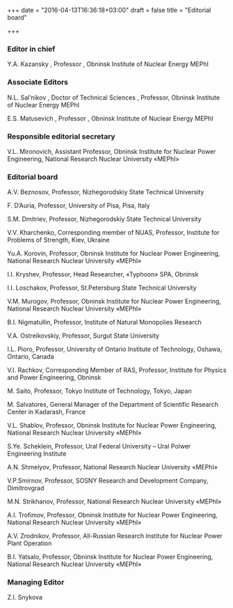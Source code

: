 +++
date = "2016-04-13T16:36:18+03:00"
draft = false
title = "Editorial board"

+++

### Editor in chief

Y.A. Kazansky , Professor , Obninsk Institute of Nuclear Energy MEPhI

### Associate Editors

N.L. Sal’nikov , Doctor of Technical Sciences , Professor, Obninsk Institute of Nuclear Energy MEPhI

E.S. Matusevich , Professor , Obninsk Institute of Nuclear Energy MEPhI

### Responsible editorial secretary

V.L. Mironovich, Assistant Professor, Obninsk Institute for Nuclear Power Engineering, National Research Nuclear University «MEPhI»

### Editorial board

A.V. Beznosov, Professor, Nizhegorodskiy State Technical University

F. D’Auria, Professor, University of Pisa, Pisa, Italy

S.M. Dmitriev, Professor, Nizhegorodskiy State Technical University

V.V. Kharchenko, Corresponding member of NUAS, Professor, Institute for Problems of Strength, Kiev, Ukraine

Yu.A. Korovin, Professor, Obninsk Institute for Nuclear Power Engineering, National Research Nuclear University «MEPhI»

I.I. Kryshev, Professor, Head Researcher, «Typhoon» SPA, Obninsk

I.I. Loschakov, Professor, St.Petersburg State Technical University

V.M. Murogov, Professor, Obninsk Institute for Nuclear Power Engineering, National Research Nuclear University «MEPhI»

B.I. Nigmatullin, Professor, Institute of Natural Monopolies Research

V.A. Ostreikovskiy, Professor, Surgut State University

I.L. Pioro, Professor, University of Ontario Institute of Technology, Oshawa, Ontario, Canada

V.I. Rachkov, Corresponding Member of RAS, Professor, Institute for Physics and Power Engineering, Obninsk

M. Saito, Professor, Tokyo Institute of Technology, Tokyo, Japan

M. Salvatores, General Manager of the Department of Scientific Research Center in Kadarash, France

V.L. Shablov, Professor, Obninsk Institute for Nuclear Power Engineering, National Research Nuclear University «MEPhI»

S.Ye. Scheklein, Professor, Ural Federal University – Ural Polwer Engineering Institute

A.N. Shmelyov, Professor, National Research Nuclear University «MEPhI»

V.P.Smirnov, Professor, SOSNY Research and Development Company, Dimitrovgrad

M.N. Strikhanov, Professor, National Research Nuclear University «MEPhI»

A.I. Trofimov, Professor, Obninsk Institute for Nuclear Power Engineering, National Research Nuclear University «MEPhI»

A.V. Zrodnikov, Professor, All-Russian Research Institute for Nuclear Power Plant Operation

B.I. Yatsalo, Professor, Obninsk Institute for Nuclear Power Engineering, National Research Nuclear University «MEPhI»

### Managing Editor

Z.I. Snykova
